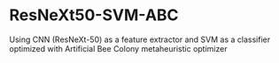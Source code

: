 # ResNeXt50-SVM-ABC
Using CNN (ResNeXt-50) as a feature extractor and SVM as a classifier optimized with Artificial Bee Colony metaheuristic optimizer

